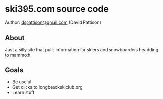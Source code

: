 # ski395.com source code
Author: dspattison@gmail.com (David Pattison)

## About
Just a silly site that pulls information for skiers and snowboarders headding to mammoth.

## Goals
* Be useful
* Get clicks to longbeackskiclub.org
* Learn stuff

